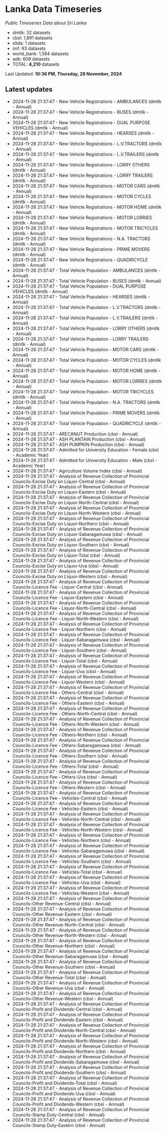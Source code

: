 # Lanka Data Timeseries
*Public Timeseries Data about Sri Lanka*

* dmtlk: 32 datasets
* cbsl: 1,891 datasets
* sltda: 1 datasets
* imf: 93 datasets
* world_bank: 1,584 datasets
* adb: 609 datasets
* TOTAL: **4,210** datasets

Last Updated: **10:36 PM, Thursday, 28 November, 2024**

## Latest updates

* 2024-11-28 21:37:47 - New Vehicle Registrations - AMBULANCES (dmtlk - Annual)
* 2024-11-28 21:37:47 - New Vehicle Registrations - BUSES (dmtlk - Annual)
* 2024-11-28 21:37:47 - New Vehicle Registrations - DUAL PURPOSE VEHICLES (dmtlk - Annual)
* 2024-11-28 21:37:47 - New Vehicle Registrations - HEARSES (dmtlk - Annual)
* 2024-11-28 21:37:47 - New Vehicle Registrations - L.V.TRACTORS (dmtlk - Annual)
* 2024-11-28 21:37:47 - New Vehicle Registrations - L.V.TRAILERS (dmtlk - Annual)
* 2024-11-28 21:37:47 - New Vehicle Registrations - LORRY OTHERS (dmtlk - Annual)
* 2024-11-28 21:37:47 - New Vehicle Registrations - LORRY TRAILERS (dmtlk - Annual)
* 2024-11-28 21:37:47 - New Vehicle Registrations - MOTOR CARS (dmtlk - Annual)
* 2024-11-28 21:37:47 - New Vehicle Registrations - MOTOR CYCLES (dmtlk - Annual)
* 2024-11-28 21:37:47 - New Vehicle Registrations - MOTOR HOME (dmtlk - Annual)
* 2024-11-28 21:37:47 - New Vehicle Registrations - MOTOR LORRIES (dmtlk - Annual)
* 2024-11-28 21:37:47 - New Vehicle Registrations - MOTOR TRICYCLES (dmtlk - Annual)
* 2024-11-28 21:37:47 - New Vehicle Registrations - N.A. TRACTORS (dmtlk - Annual)
* 2024-11-28 21:37:47 - New Vehicle Registrations - PRIME MOVERS (dmtlk - Annual)
* 2024-11-28 21:37:47 - New Vehicle Registrations - QUADRICYCLE (dmtlk - Annual)
* 2024-11-28 21:37:47 - Total Vehicle Population - AMBULANCES (dmtlk - Annual)
* 2024-11-28 21:37:47 - Total Vehicle Population - BUSES (dmtlk - Annual)
* 2024-11-28 21:37:47 - Total Vehicle Population - DUAL PURPOSE VEHICLES (dmtlk - Annual)
* 2024-11-28 21:37:47 - Total Vehicle Population - HEARSES (dmtlk - Annual)
* 2024-11-28 21:37:47 - Total Vehicle Population - L.V.TRACTORS (dmtlk - Annual)
* 2024-11-28 21:37:47 - Total Vehicle Population - L.V.TRAILERS (dmtlk - Annual)
* 2024-11-28 21:37:47 - Total Vehicle Population - LORRY OTHERS (dmtlk - Annual)
* 2024-11-28 21:37:47 - Total Vehicle Population - LORRY TRAILERS (dmtlk - Annual)
* 2024-11-28 21:37:47 - Total Vehicle Population - MOTOR CARS (dmtlk - Annual)
* 2024-11-28 21:37:47 - Total Vehicle Population - MOTOR CYCLES (dmtlk - Annual)
* 2024-11-28 21:37:47 - Total Vehicle Population - MOTOR HOME (dmtlk - Annual)
* 2024-11-28 21:37:47 - Total Vehicle Population - MOTOR LORRIES (dmtlk - Annual)
* 2024-11-28 21:37:47 - Total Vehicle Population - MOTOR TRICYCLES (dmtlk - Annual)
* 2024-11-28 21:37:47 - Total Vehicle Population - N.A. TRACTORS (dmtlk - Annual)
* 2024-11-28 21:37:47 - Total Vehicle Population - PRIME MOVERS (dmtlk - Annual)
* 2024-11-28 21:37:47 - Total Vehicle Population - QUADRICYCLE (dmtlk - Annual)
* 2024-11-28 21:37:47 - ARECANUT Production (cbsl - Annual)
* 2024-11-28 21:37:47 - ASH PLANTAIN Production (cbsl - Annual)
* 2024-11-28 21:37:47 - ASH PUMPKIN Production (cbsl - Annual)
* 2024-11-28 21:37:47 - Admitted for University Education - Female (cbsl - Academic Year)
* 2024-11-28 21:37:47 - Admitted for University Education - Male (cbsl - Academic Year)
* 2024-11-28 21:37:47 - Agriculture Volume Index (cbsl - Annual)
* 2024-11-28 21:37:47 - Analysis of Revenue Collection of Provincial Councils-Excise Duty on Liquor-Central (cbsl - Annual)
* 2024-11-28 21:37:47 - Analysis of Revenue Collection of Provincial Councils-Excise Duty on Liquor-Eastern (cbsl - Annual)
* 2024-11-28 21:37:47 - Analysis of Revenue Collection of Provincial Councils-Excise Duty on Liquor-North-Central (cbsl - Annual)
* 2024-11-28 21:37:47 - Analysis of Revenue Collection of Provincial Councils-Excise Duty on Liquor-North-Western (cbsl - Annual)
* 2024-11-28 21:37:47 - Analysis of Revenue Collection of Provincial Councils-Excise Duty on Liquor-Northern (cbsl - Annual)
* 2024-11-28 21:37:47 - Analysis of Revenue Collection of Provincial Councils-Excise Duty on Liquor-Sabaragamuwa (cbsl - Annual)
* 2024-11-28 21:37:47 - Analysis of Revenue Collection of Provincial Councils-Excise Duty on Liquor-Southern (cbsl - Annual)
* 2024-11-28 21:37:47 - Analysis of Revenue Collection of Provincial Councils-Excise Duty on Liquor-Total (cbsl - Annual)
* 2024-11-28 21:37:47 - Analysis of Revenue Collection of Provincial Councils-Excise Duty on Liquor-Uva (cbsl - Annual)
* 2024-11-28 21:37:47 - Analysis of Revenue Collection of Provincial Councils-Excise Duty on Liquor-Western (cbsl - Annual)
* 2024-11-28 21:37:47 - Analysis of Revenue Collection of Provincial Councils-Licence Fee - Liquor-Central (cbsl - Annual)
* 2024-11-28 21:37:47 - Analysis of Revenue Collection of Provincial Councils-Licence Fee - Liquor-Eastern (cbsl - Annual)
* 2024-11-28 21:37:47 - Analysis of Revenue Collection of Provincial Councils-Licence Fee - Liquor-North-Central (cbsl - Annual)
* 2024-11-28 21:37:47 - Analysis of Revenue Collection of Provincial Councils-Licence Fee - Liquor-North-Western (cbsl - Annual)
* 2024-11-28 21:37:47 - Analysis of Revenue Collection of Provincial Councils-Licence Fee - Liquor-Northern (cbsl - Annual)
* 2024-11-28 21:37:47 - Analysis of Revenue Collection of Provincial Councils-Licence Fee - Liquor-Sabaragamuwa (cbsl - Annual)
* 2024-11-28 21:37:47 - Analysis of Revenue Collection of Provincial Councils-Licence Fee - Liquor-Southern (cbsl - Annual)
* 2024-11-28 21:37:47 - Analysis of Revenue Collection of Provincial Councils-Licence Fee - Liquor-Total (cbsl - Annual)
* 2024-11-28 21:37:47 - Analysis of Revenue Collection of Provincial Councils-Licence Fee - Liquor-Uva (cbsl - Annual)
* 2024-11-28 21:37:47 - Analysis of Revenue Collection of Provincial Councils-Licence Fee - Liquor-Western (cbsl - Annual)
* 2024-11-28 21:37:47 - Analysis of Revenue Collection of Provincial Councils-Licence Fee - Others-Central (cbsl - Annual)
* 2024-11-28 21:37:47 - Analysis of Revenue Collection of Provincial Councils-Licence Fee - Others-Eastern (cbsl - Annual)
* 2024-11-28 21:37:47 - Analysis of Revenue Collection of Provincial Councils-Licence Fee - Others-North-Central (cbsl - Annual)
* 2024-11-28 21:37:47 - Analysis of Revenue Collection of Provincial Councils-Licence Fee - Others-North-Western (cbsl - Annual)
* 2024-11-28 21:37:47 - Analysis of Revenue Collection of Provincial Councils-Licence Fee - Others-Northern (cbsl - Annual)
* 2024-11-28 21:37:47 - Analysis of Revenue Collection of Provincial Councils-Licence Fee - Others-Sabaragamuwa (cbsl - Annual)
* 2024-11-28 21:37:47 - Analysis of Revenue Collection of Provincial Councils-Licence Fee - Others-Southern (cbsl - Annual)
* 2024-11-28 21:37:47 - Analysis of Revenue Collection of Provincial Councils-Licence Fee - Others-Total (cbsl - Annual)
* 2024-11-28 21:37:47 - Analysis of Revenue Collection of Provincial Councils-Licence Fee - Others-Uva (cbsl - Annual)
* 2024-11-28 21:37:47 - Analysis of Revenue Collection of Provincial Councils-Licence Fee - Others-Western (cbsl - Annual)
* 2024-11-28 21:37:47 - Analysis of Revenue Collection of Provincial Councils-Licence Fee - Vehicles-Central (cbsl - Annual)
* 2024-11-28 21:37:47 - Analysis of Revenue Collection of Provincial Councils-Licence Fee - Vehicles-Eastern (cbsl - Annual)
* 2024-11-28 21:37:47 - Analysis of Revenue Collection of Provincial Councils-Licence Fee - Vehicles-North-Central (cbsl - Annual)
* 2024-11-28 21:37:47 - Analysis of Revenue Collection of Provincial Councils-Licence Fee - Vehicles-North-Western (cbsl - Annual)
* 2024-11-28 21:37:47 - Analysis of Revenue Collection of Provincial Councils-Licence Fee - Vehicles-Northern (cbsl - Annual)
* 2024-11-28 21:37:47 - Analysis of Revenue Collection of Provincial Councils-Licence Fee - Vehicles-Sabaragamuwa (cbsl - Annual)
* 2024-11-28 21:37:47 - Analysis of Revenue Collection of Provincial Councils-Licence Fee - Vehicles-Southern (cbsl - Annual)
* 2024-11-28 21:37:47 - Analysis of Revenue Collection of Provincial Councils-Licence Fee - Vehicles-Total (cbsl - Annual)
* 2024-11-28 21:37:47 - Analysis of Revenue Collection of Provincial Councils-Licence Fee - Vehicles-Uva (cbsl - Annual)
* 2024-11-28 21:37:47 - Analysis of Revenue Collection of Provincial Councils-Licence Fee - Vehicles-Western (cbsl - Annual)
* 2024-11-28 21:37:47 - Analysis of Revenue Collection of Provincial Councils-Other Revenue-Central (cbsl - Annual)
* 2024-11-28 21:37:47 - Analysis of Revenue Collection of Provincial Councils-Other Revenue-Eastern (cbsl - Annual)
* 2024-11-28 21:37:47 - Analysis of Revenue Collection of Provincial Councils-Other Revenue-North-Central (cbsl - Annual)
* 2024-11-28 21:37:47 - Analysis of Revenue Collection of Provincial Councils-Other Revenue-North-Western (cbsl - Annual)
* 2024-11-28 21:37:47 - Analysis of Revenue Collection of Provincial Councils-Other Revenue-Northern (cbsl - Annual)
* 2024-11-28 21:37:47 - Analysis of Revenue Collection of Provincial Councils-Other Revenue-Sabaragamuwa (cbsl - Annual)
* 2024-11-28 21:37:47 - Analysis of Revenue Collection of Provincial Councils-Other Revenue-Southern (cbsl - Annual)
* 2024-11-28 21:37:47 - Analysis of Revenue Collection of Provincial Councils-Other Revenue-Total (cbsl - Annual)
* 2024-11-28 21:37:47 - Analysis of Revenue Collection of Provincial Councils-Other Revenue-Uva (cbsl - Annual)
* 2024-11-28 21:37:47 - Analysis of Revenue Collection of Provincial Councils-Other Revenue-Western (cbsl - Annual)
* 2024-11-28 21:37:47 - Analysis of Revenue Collection of Provincial Councils-Profit and Dividends-Central (cbsl - Annual)
* 2024-11-28 21:37:47 - Analysis of Revenue Collection of Provincial Councils-Profit and Dividends-Eastern (cbsl - Annual)
* 2024-11-28 21:37:47 - Analysis of Revenue Collection of Provincial Councils-Profit and Dividends-North-Central (cbsl - Annual)
* 2024-11-28 21:37:47 - Analysis of Revenue Collection of Provincial Councils-Profit and Dividends-North-Western (cbsl - Annual)
* 2024-11-28 21:37:47 - Analysis of Revenue Collection of Provincial Councils-Profit and Dividends-Northern (cbsl - Annual)
* 2024-11-28 21:37:47 - Analysis of Revenue Collection of Provincial Councils-Profit and Dividends-Sabaragamuwa (cbsl - Annual)
* 2024-11-28 21:37:47 - Analysis of Revenue Collection of Provincial Councils-Profit and Dividends-Southern (cbsl - Annual)
* 2024-11-28 21:37:47 - Analysis of Revenue Collection of Provincial Councils-Profit and Dividends-Total (cbsl - Annual)
* 2024-11-28 21:37:47 - Analysis of Revenue Collection of Provincial Councils-Profit and Dividends-Uva (cbsl - Annual)
* 2024-11-28 21:37:47 - Analysis of Revenue Collection of Provincial Councils-Profit and Dividends-Western (cbsl - Annual)
* 2024-11-28 21:37:47 - Analysis of Revenue Collection of Provincial Councils-Stamp Duty-Central (cbsl - Annual)
* 2024-11-28 21:37:47 - Analysis of Revenue Collection of Provincial Councils-Stamp Duty-Eastern (cbsl - Annual)